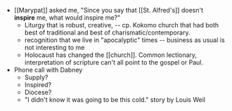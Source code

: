 - [[Marypat]] asked me, "Since you say that [[St. Alfred's]] doesn't **inspire** me, what would inspire me?"
	- Liturgy that is robust, creative, -- cp. Kokomo church that had both best of traditional and best of charismatic/contemporary.
	- recognition that we live in "apocalyptic" times -- business as usual is not interesting to me
	- Holocaust has changed the [[church]]. Common lectionary, interpretation of scripture can't all point to the gospel or Paul.
- Phone call with Dabney
	- Supply?
	- Inspired?
	- Diocese?
	- "I didn't know it was going to be this cold." story by Louis Weil